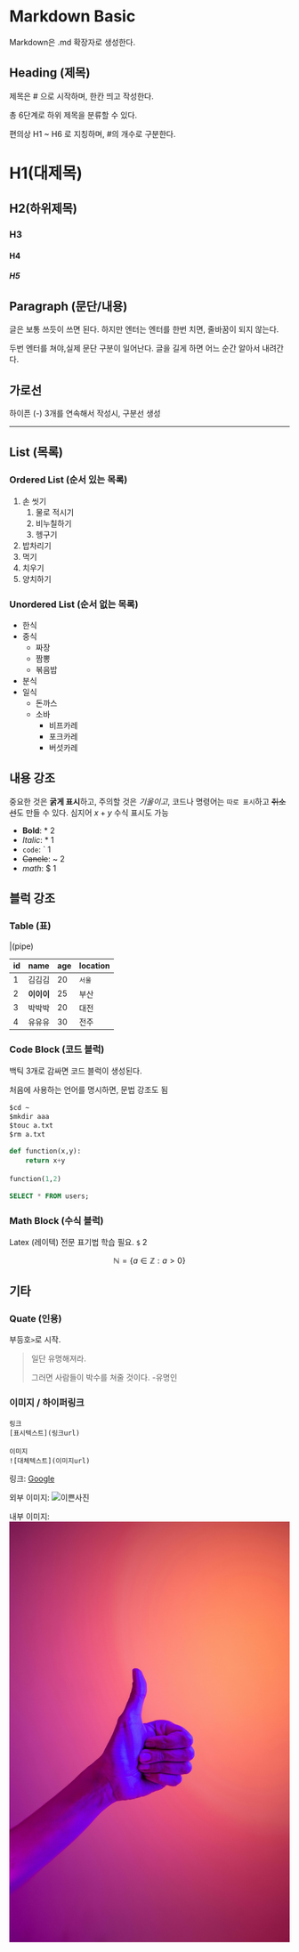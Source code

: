 # Markdown Basic

Markdown은 .md 확장자로 생성한다.

## Heading (제목)
제목은 # 으로 시작하며, 한칸 띄고 작성한다.

총 6단계로 하위 제목을 분류할 수 있다.

편의상 H1 ~ H6 로 지칭하며, #의 개수로 구분한다.

# H1(대제목)
## H2(하위제목)
### H3
#### H4
##### H5


## Paragraph (문단/내용)
글은 보통 쓰듯이 쓰면 된다.
하지만 엔터는 엔터를 한번 치면, 줄바꿈이 되지 않는다.

두번 엔터를 쳐야,실제 문단 구분이 일어난다. 글을 길게 하면 어느 순간 알아서 내려간다.

## 가로선
하이픈 (-) 3개를 연속해서 작성시, 구분선 생성

---
## List (목록)
### Ordered List (순서 있는 목록)
1. 손 씻기
   1. 물로 적시기
   2. 비누칠하기
   3. 헹구기
2. 밥차리기
3. 먹기
4. 치우기
5. 양치하기

### Unordered List (순서 없는 목록)
- 한식
- 중식
  - 짜장
  - 짬뽕
  - 볶음밥
- 분식
- 일식
  - 돈까스
  - 소바
    - 비프카레
    - 포크카레
    - 버섯카레

## 내용 강조

중요한 것은 **굵게 표시**하고, 주의할 것은 *기울이고*, 코드나 명령어는 `따로 표시`하고 ~~취소선~~도 만들 수 있다. 심지어 $x + y$ 수식 표시도 가능

- **Bold**: * 2
- *Italic*: * 1
- `code`: ` 1
- ~~Cancle~~: ~ 2
- $math$: $ 1

## 블럭 강조

### Table (표)
|(pipe)

| id  | name       | age | location |
| --- | ---------- | --- | -------- |
| 1   | 김김김     | 20  | `서울`   |
| 2   | **이이이** | 25  | 부산     |
| 3   | 박박박     | 20  | 대전     |
| 4   | 유유유     | 30  | 전주     |

### Code Block (코드 블럭)
백틱 3개로 감싸면 코드 블럭이 생성된다.

처음에 사용하는 언어를 명시하면, 문법 강조도 됨
```
$cd ~
$mkdir aaa
$touc a.txt
$rm a.txt
```

```python   #syntax 하이라이팅
def function(x,y):
    return x+y

function(1,2)
```

```sql
SELECT * FROM users;
```


### Math Block (수식 블럭)
Latex (레이텍) 전문 표기법 학습 필요.
`$` 2

$$
\mathbb{N} = \{ a \in \mathbb{Z} : a > 0 \}
$$

## 기타
### Quate (인용)
부등호`>`로 시작.

> 일단 유명해져라.
>
> 그러면 사람들이 박수를 쳐줄 것이다.
> -유명인

### 이미지 / 하이퍼링크
```
링크
[표시텍스트](링크url)

이미지
![대체텍스트](이미지url)
```

링크: [Google](https://google.com)

외부 이미지: ![이쁜사진](https://cdn.travie.com/news/photo/first/201710/img_19975_1.jpg)

내부 이미지: ![굿](./good.jpg)
